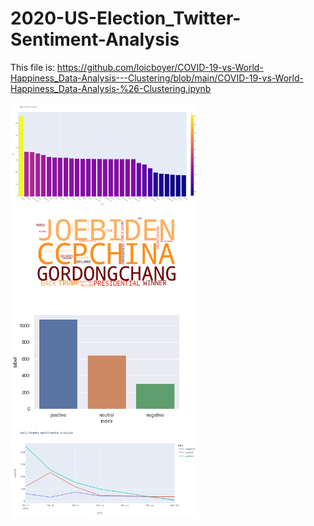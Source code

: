 # 2020-US-Election_Twitter-Sentiment-Analysis

This file is: https://github.com/loicboyer/COVID-19-vs-World-Happiness_Data-Analysis---Clustering/blob/main/COVID-19-vs-World-Happiness_Data-Analysis-%26-Clustering.ipynb

<img src="https://github.com/loicboyer/2020-US-Election_Twitter-Sentiment-Analysis/blob/main/data/Mostcommonwords.png" width=300, align="center">

<img src="https://github.com/loicboyer/2020-US-Election_Twitter-Sentiment-Analysis/blob/main/data/wordcloud.png" width=300, align="center">

<img src="https://github.com/loicboyer/2020-US-Election_Twitter-Sentiment-Analysis/blob/main/data/count.png" width=300, align="center">

<img src="https://github.com/loicboyer/2020-US-Election_Twitter-Sentiment-Analysis/blob/main/data/daily tweets sentimental analysis.png" width=300, align="center">
